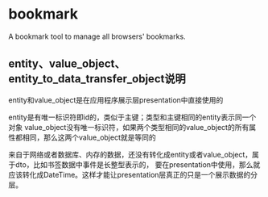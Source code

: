 # bookmark

A bookmark tool to manage all browsers' bookmarks.

## entity、value_object、entity_to_data_transfer_object说明

entity和value_object是在应用程序展示层presentation中直接使用的

entity是有唯一标识符即id的，类似于主键；类型和主键相同的entity表示同一个对象
value_object没有唯一标识符，如果两个类型相同的value_object的所有属性都相同，那么这两个value_object就是等同的

来自于网络或者数据库、内存的数据，还没有转化成entity或者value_object，属于dto，比如书签数据中事件是长整型表示的，
要在presentation中使用，那么就应该转化成DateTime。这样才能让presentation层真正的只是一个展示数据的分层。
